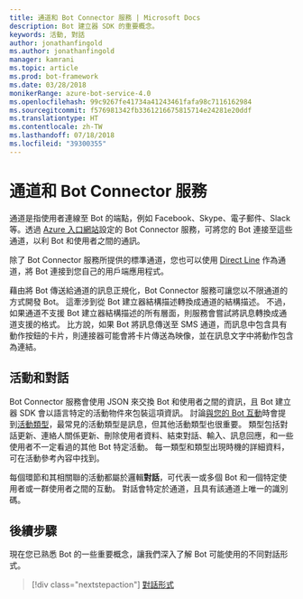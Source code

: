 ```yaml
---
title: 通道和 Bot Connector 服務 | Microsoft Docs
description: Bot 建立器 SDK 的重要概念。
keywords: 活動, 對話
author: jonathanfingold
ms.author: jonathanfingold
manager: kamrani
ms.topic: article
ms.prod: bot-framework
ms.date: 03/28/2018
monikerRange: azure-bot-service-4.0
ms.openlocfilehash: 99c9267fe41734a41243461fafa98c7116162984
ms.sourcegitcommit: f576981342fb3361216675815714e24281e20ddf
ms.translationtype: HT
ms.contentlocale: zh-TW
ms.lasthandoff: 07/18/2018
ms.locfileid: "39300355"
---
```

# <a name="channels-and-the-bot-connector-service"></a>通道和 Bot Connector 服務

通道是指使用者連線至 Bot 的端點，例如 Facebook、Skype、電子郵件、Slack 等。透過 [Azure 入口網站](https://portal.azure.com)設定的 Bot Connector 服務，可將您的 Bot 連接至這些通道，以利 Bot 和使用者之間的通訊。 

除了 Bot Connector 服務所提供的標準通道，您也可以使用 [Direct Line](bot-builder-howto-direct-line.md) 作為通道，將 Bot 連接到您自己的用戶端應用程式。

藉由將 Bot 傳送給通道的訊息正規化，Bot Connector 服務可讓您以不限通道的方式開發 Bot。 這牽涉到從 Bot 建立器結構描述轉換成通道的結構描述。 不過，如果通道不支援 Bot 建立器結構描述的所有層面，則服務會嘗試將訊息轉換成通道支援的格式。 比方說，如果 Bot 將訊息傳送至 SMS 通道，而訊息中包含具有動作按鈕的卡片，則連接器可能會將卡片傳送為映像，並在訊息文字中將動作包含為連結。

## <a name="activities-and-conversations"></a>活動和對話


Bot Connector 服務會使用 JSON 來交換 Bot 和使用者之間的資訊，且 Bot 建立器 SDK 會以語言特定的活動物件來包裝這項資訊。 討論[與您的 Bot 互動](bot-builder-basics.md#interaction-with-your-bot)時會提到[活動類型](../bot-service-activities-entities.md)，最常見的活動類型是訊息，但其他活動類型也很重要。 類型包括對話更新、連絡人關係更新、刪除使用者資料、結束對話、輸入、訊息回應，和一些使用者不一定看過的其他 Bot 特定活動。 每一類型和類型出現時機的詳細資料，可在活動參考內容中找到。

每個環節和其相關聯的活動都屬於邏輯**對話**，可代表一或多個 Bot 和一個特定使用者或一群使用者之間的互動。 對話會特定於通道，且具有該通道上唯一的識別碼。

## <a name="next-steps"></a>後續步驟

現在您已熟悉 Bot 的一些重要概念，讓我們深入了解 Bot 可能使用的不同對話形式。

> [!div class="nextstepaction"]
> [對話形式](bot-builder-conversations.md)
